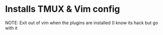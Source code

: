 # Installs TMUX & Vim config
NOTE: Exit out of vim when the plugins are installed (I know its hack but go
with it
